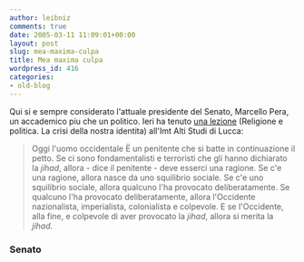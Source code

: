 ```yaml
---
author: leibniz
comments: true
date: 2005-03-11 11:09:01+00:00
layout: post
slug: mea-maxima-culpa
title: Mea maxima culpa
wordpress_id: 416
categories:
- old-blog
---
```


Qui si e sempre considerato l'attuale presidente del Senato, Marcello Pera, un accademico piu che un politico. Ieri ha tenuto [una lezione](http://www.senato.it/presidente/21572/21575/45168/composizioneattopresidente.htm) (Religione e politica. La crisi della nostra identita) all'Imt Alti Studi di Lucca: 




> 

> 
> Oggi l'uomo occidentale Ë un penitente che si batte in continuazione
il petto. Se ci sono fondamentalisti e terroristi che gli hanno
dichiarato la _jihad_, allora - dice il penitente - deve
esserci una ragione. Se c'e una ragione, allora nasce da uno squilibrio
sociale. Se c'e uno squilibrio sociale, allora qualcuno l'ha provocato
deliberatamente. Se qualcuno l'ha provocato deliberatamente, allora
l'Occidente nazionalista, imperialista, colonialista e colpevole. E se
l'Occidente, alla fine, e colpevole di aver provocato la _jihad_, allora si merita la _jihad_. 




### Senato
